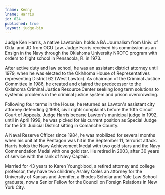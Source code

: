 ```yaml
---
fname: Kenny
lname: Harris
id: 624
published: true
layout: judge-bio
---
```

Judge Ken Harris, a native Lawtonian, holds a BA Journalism from Univ.
of Okla. and JD from OCU Law. Judge Harris received his commission as an
Ensign in the Navy through the Oklahoma University NROTC program with
orders to flight school in Pensacola, Fl. in 1973.

After active duty and law school, he was an assistant district attorney
until 1979, when he was elected to the Oklahoma House of Representatives
representing District 62 (West Lawton). As chairman of the Criminal
Justice Committee in 1986, he created and chaired the predecessor to the
Oklahoma Criminal Justice Resource Center seeking long term solutions to
systemic problems in the criminal justice system and prison
overcrowding.

Following four terms in the House, he returned as Lawton's assistant
city attorney defending § 1983, civil rights complaints before the
10th Circuit Court of Appeals. Judge Harris became Lawton's municipal
judge in 1992, until in April 1999, he was picked for his current
position as Special Judge for the 5th Judicial District sitting in
Comanche County.

A Naval Reserve Officer since 1984, he was mobilized for several months
when his unit at the Pentagon was hit in the September 11, terrorist
attack. Harris holds the Navy Achievement Medal with two gold stars and
the Navy Commendation Medal with one gold star. He retired in 2003,
after 30 years of service with the rank of Navy Captain.

Married for 43 years to Karen Youngblood, a retired attorney and college
professor, they have two children; Ashley Coles an attorney for the
University of Kansas and Jennifer, a Rhodes Scholar and Yale Law School
graduate, now a Senior Fellow for the Council on Foreign Relations in
New York City.

